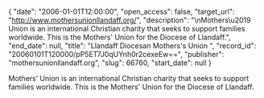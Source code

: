 {
  "date": "2006-01-01T12:00:00", 
  "open_access": false, 
  "target_url": "http://www.mothersunionllandaff.org/", 
  "description": "\nMothers\u2019 Union is an international Christian charity that seeks to support families worldwide. This is the Mothers' Union for the Diocese of Llandaff.", 
  "end_date": null, 
  "title": "Llandaff Diocesan Mothers's Union ", 
  "record_id": "20060101T120000/pP5ET7J0qUYnh0r2cexeEw==", 
  "publisher": "mothersunionllandaff.org", 
  "slug": 66760, 
  "start_date": null
}


Mothers’ Union is an international Christian charity that seeks to support families worldwide. This is the Mothers' Union for the Diocese of Llandaff.